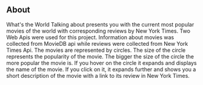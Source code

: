 

## About

What's the World Talking about presents you with the current most popular movies of the world with corresponding reviews by New York Times. Two Web Apis were used for this project. Information about movies was collected from MovieDB api while reviews were collected from New York Times Api.
The movies are represented by circles. The size of the circle represents the popularity of the movie. The bigger the size of the circle the more popular the movie is. If you hover on the circle it expands and displays the name of the movie. If you click on it, it expands further and shows you a short description of the movie with a link to its review in New York Times. 